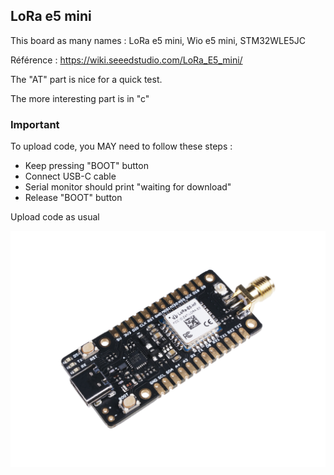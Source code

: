 ## LoRa e5 mini

This board as many names : LoRa e5 mini, Wio e5 mini, STM32WLE5JC

Référence : https://wiki.seeedstudio.com/LoRa_E5_mini/

The "AT" part is nice for a quick test.

The more interesting part is in "c" 


### Important
To upload code, you MAY need to follow these steps :

- Keep pressing "BOOT" button
- Connect USB-C cable
- Serial monitor should print "waiting for download"
- Release "BOOT" button

Upload code as usual


![Lo-Fi](https://github.com/20100dbg/LoRa/blob/master/wio-e5/lora-e5.png?raw=true)
